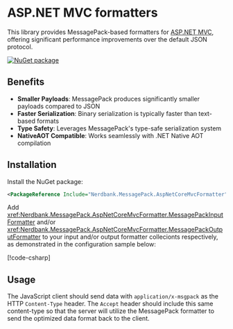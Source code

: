 # ASP.NET MVC formatters

This library provides MessagePack-based formatters for [ASP.NET MVC](https://github.com/dotnet/aspnetcore), offering significant performance improvements over the default JSON protocol.

[![NuGet package](https://img.shields.io/nuget/v/Nerdbank.MessagePack.AspNetCoreMvcFormatter.svg)](https://nuget.org/packages/Nerdbank.MessagePack.AspNetCoreMvcFormatter)

## Benefits

- **Smaller Payloads**: MessagePack produces significantly smaller payloads compared to JSON
- **Faster Serialization**: Binary serialization is typically faster than text-based formats
- **Type Safety**: Leverages MessagePack's type-safe serialization system
- **NativeAOT Compatible**: Works seamlessly with .NET Native AOT compilation

## Installation

Install the NuGet package:

```xml
<PackageReference Include="Nerdbank.MessagePack.AspNetCoreMvcFormatter" Version="x.x.x" />
```

Add <xref:Nerdbank.MessagePack.AspNetCoreMvcFormatter.MessagePackInputFormatter> and/or <xref:Nerdbank.MessagePack.AspNetCoreMvcFormatter.MessagePackOutputFormatter> to your input and/or output formatter collecionts respectively, as demonstrated in the configuration sample below:

[!code-csharp[](../../samples/AspNetMvc/Program.cs#Configuration)]

## Usage

The JavaScript client should send data with `application/x-msgpack` as the HTTP `Content-Type` header.
The `Accept` header should include this same content-type so that the server will utilize the MessagePack formatter to send the optimized data format back to the client.
